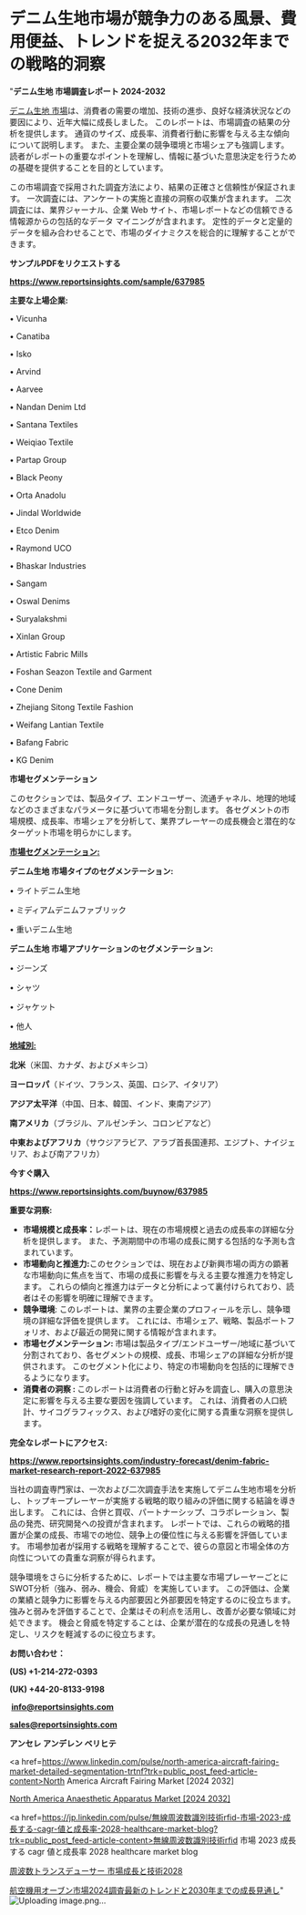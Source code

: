 # デニム生地市場が競争力のある風景、費用便益、トレンドを捉える2032年までの戦略的洞察

 "<strong>デニム生地 市場調査レポート 2024-2032</strong>

<a href=https://www.reportsinsights.com/sample/637985>デニム生地 市場</a>は、消費者の需要の増加、技術の進歩、良好な経済状況などの要因により、近年大幅に成長しました。 このレポートは、市場調査の結果の分析を提供します。 通貨のサイズ、成長率、消費者行動に影響を与える主な傾向について説明します。 また、主要企業の競争環境と市場シェアも強調します。 読者がレポートの重要なポイントを理解し、情報に基づいた意思決定を行うための基礎を提供することを目的としています。

この市場調査で採用された調査方法により、結果の正確さと信頼性が保証されます。 一次調査には、アンケートの実施と直接の洞察の収集が含まれます。 二次調査には、業界ジャーナル、企業 Web サイト、市場レポートなどの信頼できる情報源からの包括的なデータ マイニングが含まれます。 定性的データと定量的データを組み合わせることで、市場のダイナミクスを総合的に理解することができます。

<strong><b>サンプルPDFをリクエストする</b></strong>

<a href=https://www.reportsinsights.com/sample/637985><strong><u>https://www.reportsinsights.com/sample/637985</u></strong></a>

<strong>主要な上場企業:</strong>

• Vicunha

• Canatiba

• Isko

• Arvind

• Aarvee

• Nandan Denim Ltd

• Santana Textiles

• Weiqiao Textile

• Partap Group

• Black Peony

• Orta Anadolu

• Jindal Worldwide

• Etco Denim

• Raymond UCO

• Bhaskar Industries

• Sangam

• Oswal Denims

• Suryalakshmi

• Xinlan Group

• Artistic Fabric Mills

• Foshan Seazon Textile and Garment

• Cone Denim

• Zhejiang Sitong Textile Fashion

• Weifang Lantian Textile

• Bafang Fabric

• KG Denim

<strong>市場セグメンテーション</strong>

このセクションでは、製品タイプ、エンドユーザー、流通チャネル、地理的地域などのさまざまなパラメータに基づいて市場を分割します。 各セグメントの市場規模、成長率、市場シェアを分析して、業界プレーヤーの成長機会と潜在的なターゲット市場を明らかにします。

<strong><u>市場セグメンテーション</u></strong><strong><u>:</u></strong>

<strong>デニム生地 市場タイプのセグメンテーション:</strong>

• ライトデニム生地

• ミディアムデニムファブリック

• 重いデニム生地

<strong>デニム生地 市場アプリケーションのセグメンテーション:</strong>

• ジーンズ

• シャツ

• ジャケット

• 他人

<strong><u>地域別</u></strong><strong><u>:</u></strong>

<strong>北米</strong>（米国、カナダ、およびメキシコ）

<strong>ヨーロッパ</strong>（ドイツ、フランス、英国、ロシア、イタリア）

<strong>アジア太平洋</strong>（中国、日本、韓国、インド、東南アジア）

<strong>南アメリカ</strong>（ブラジル、アルゼンチン、コロンビアなど）

<strong>中東およびアフリカ</strong>（サウジアラビア、アラブ首長国連邦、エジプト、ナイジェリア、および南アフリカ）

<strong>今すぐ購入</strong>

<a href=https://www.reportsinsights.com/buynow/637985><strong><u>https://www.reportsinsights.com/buynow/637985</u></strong></a>

<strong>重要な洞察:</strong>
<ul>
  <li><strong>市場規模と成長率：</strong>レポートは、現在の市場規模と過去の成長率の詳細な分析を提供します。 また、予測期間中の市場の成長に関する包括的な予測も含まれています。</li>
  <li><strong>市場動向と推進力:</strong>このセクションでは、現在および新興市場の両方の顕著な市場動向に焦点を当て、市場の成長に影響を与える主要な推進力を特定します。 これらの傾向と推進力はデータと分析によって裏付けられており、読者はその影響を明確に理解できます。</li>
  <li><strong>競争環境</strong>: このレポートは、業界の主要企業のプロフィールを示し、競争環境の詳細な評価を提供します。 これには、市場シェア、戦略、製品ポートフォリオ、および最近の開発に関する情報が含まれます。</li>
  <li><strong>市場セグメンテーション: </strong>市場は製品タイプ/エンドユーザー/地域に基づいて分割されており、各セグメントの規模、成長、市場シェアの詳細な分析が提供されます。 このセグメント化により、特定の市場動向を包括的に理解できるようになります。</li>
  <li><strong>消費者の洞察 : </strong>このレポートは消費者の行動と好みを調査し、購入の意思決定に影響を与える主要な要因を強調しています。 これは、消費者の人口統計、サイコグラフィックス、および嗜好の変化に関する貴重な洞察を提供します。</li>
</ul>
<strong>完全なレポートにアクセス:</strong>

<a href=https://www.reportsinsights.com/industry-forecast/denim-fabric-market-research-report-2022-637985><strong><u><b>https://www.reportsinsights.com/industry-forecast/denim-fabric-market-research-report-2022-637985</b></u></strong></a>

当社の調査専門家は、一次および二次調査手法を実施してデニム生地市場を分析し、トップキープレーヤーが実施する戦略的取り組みの評価に関する結論を導き出します。 これには、合併と買収、パートナーシップ、コラボレーション、製品の発売、研究開発への投資が含まれます。 レポートでは、これらの戦略的措置が企業の成長、市場での地位、競争上の優位性に与える影響を評価しています。 市場参加者が採用する戦略を理解することで、彼らの意図と市場全体の方向性についての貴重な洞察が得られます。

競争環境をさらに分析するために、レポートでは主要な市場プレーヤーごとにSWOT分析（強み、弱み、機会、脅威）を実施しています。 この評価は、企業の業績と競争力に影響を与える内部要因と外部要因を特定するのに役立ちます。 強みと弱みを評価することで、企業はその利点を活用し、改善が必要な領域に対処できます。 機会と脅威を特定することは、企業が潜在的な成長の見通しを特定し、リスクを軽減するのに役立ちます。

<strong>お問い合わせ：</strong>

<strong>(US) +1-214-272-0393</strong>

<strong>(UK) +44-20-8133-9198</strong>

<strong> </strong><a href=info@reportsinsights.com><strong><u>info@reportsinsights.com</u></strong></a>

<a href=sales@reportsinsights.com><strong><u>sales@reportsinsights.com</u></strong></a>

<strong>アンセレ アンデレン ベリヒテ</strong>

<a href=https://www.linkedin.com/pulse/north-america-aircraft-fairing-market-detailed-segmentation-trtnf?trk=public_post_feed-article-content>North America Aircraft Fairing Market [2024 2032]</a>

<a href=https://www.linkedin.com/pulse/north-america-anaesthetic-apparatus-market-growth-focused-ynojf/>North America Anaesthetic Apparatus Market [2024 2032]</a>

<a href=https://jp.linkedin.com/pulse/無線周波数識別技術rfid-市場-2023-成長する-cagr-値と成長率-2028-healthcare-market-blog?trk=public_post_feed-article-content>無線周波数識別技術rfid 市場 2023 成長する cagr 値と成長率 2028 healthcare market blog</a>

<a href=https://www.linkedin.com/pulse/周波数トランスデューサー-市場成長と技術2028-reports-insights-expert/>周波数トランスデューサー 市場成長と技術2028</a>

<a href=https://www.linkedin.com/pulse/航空機用オーブン市場2024調査最新のトレンドと2030年までの成長見通し-reports-insights-expert-s6eyf/>航空機用オーブン市場2024調査最新のトレンドと2030年までの成長見通し</a>"
![Uploading image.png…]()
